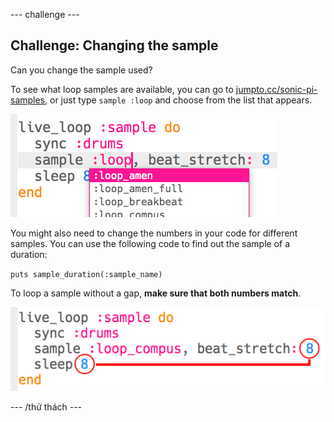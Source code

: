 \--- challenge \---

## Challenge: Changing the sample

Can you change the sample used?

To see what loop samples are available, you can go to [jumpto.cc/sonic-pi-samples](http://jumpto.cc/sonic-pi-samples), or just type `sample :loop` and choose from the list that appears.

![ảnh chụp màn hình](images/dj-sample-choose.png)

You might also need to change the numbers in your code for different samples. You can use the following code to find out the sample of a duration:

`puts sample_duration(:sample_name)`

To loop a sample without a gap, **make sure that both numbers match**.

![ảnh chụp màn hình](images/dj-sample-numbers.png)

\--- /thử thách \---